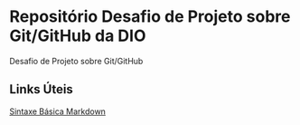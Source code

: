 # Repositório Desafio de Projeto sobre Git/GitHub da DIO
Desafio de Projeto sobre Git/GitHub

## Links Úteis

[Sintaxe Básica Markdown](https://www.markdownguide.org/basic-syntax)
